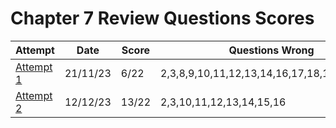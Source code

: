 #  Chapter 7 Review Questions Scores

| Attempt| Date | Score | Questions Wrong |
| -------|----- |------| ----------------|
| [Attempt 1](/src/review_questions/chapter_7/attempt_1/) | 21/11/23 | 6/22 | 2,3,8,9,10,11,12,13,14,16,17,18,19,20,21,22 |
| [Attempt 2](/src/review_questions/chapter_7/attempt_2/) | 12/12/23 | 13/22 | 2,3,10,11,12,13,14,15,16 |